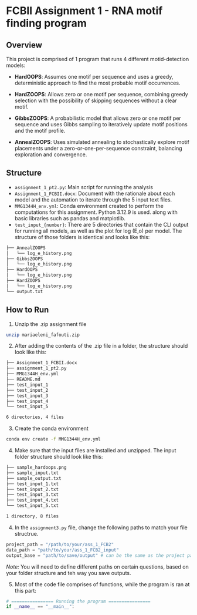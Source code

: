 # FCBII Assignment 1 - RNA motif finding program

## Overview

This project is comprised of 1 program that runs 4 different motid-detection models: 
- **HardOOPS**: Assumes one motif per sequence and uses a greedy, deterministic approach to find the most probable motif occurrences.

- **HardZOOPS**: Allows zero or one motif per sequence, combining greedy selection with the possibility of skipping sequences without a clear motif.

- **GibbsZOOPS**: A probabilistic model that allows zero or one motif per sequence and uses Gibbs sampling to iteratively update motif positions and the motif profile.

- **AnnealZOOPS**: Uses simulated annealing to stochastically explore motif placements under a zero-or-one-per-sequence constraint, balancing exploration and convergence.

## Structure

- `assignment_1_pt2.py`: Main script for running the analysis
- `Assignment_1_FCBII.docx`: Document with the rationale about each model and the automation to iterate through the 5 input text files.
- `MMG1344H_env.yml`: Conda environment created to perform the computations for this assignment. Python 3.12.9 is used. 
along with basic libraries such as pandas and matplotlib.
- `test_input_{number}`: There are 5 directories that contain the CLI output for running all models, as well as the plot for log (E,o) per model. The structure of those folders is identical and looks like this: 
```bash
├── AnnealZOOPS
│   └── log_e_history.png
├── GibbsZOOPS
│   └── log_e_history.png
├── HardOOPS
│   └── log_e_history.png
├── HardZOOPS
│   └── log_e_history.png
└── output.txt
```

## How to Run

1. Unzip the .zip assignment file 

```bash
unzip mariaeleni_fafouti.zip
```

2. After adding the contents of the .zip file in a folder, the structure should look like this: 

```bash
├── Assignment_1_FCBII.docx
├── assignment_1_pt2.py
├── MMG1344H_env.yml
├── README.md
├── test_input_1
├── test_input_2
├── test_input_3
├── test_input_4
└── test_input_5

6 directories, 4 files
```

3. Create the conda environment 
```bash
conda env create -f MMG1344H_env.yml
```

4. Make sure that the input files are installed and unzipped. The input folder structure should look like this: 

```bash
├── sample_hardoops.png
├── sample_input.txt
├── sample_output.txt
├── test_input_1.txt
├── test_input_2.txt
├── test_input_3.txt
├── test_input_4.txt
└── test_input_5.txt

1 directory, 8 files
```
4. In the `assignment3.py` file, change the following paths to match your file structrue. 

```python
project_path = "/path/to/your/ass_1_FCB2"
data_path = "path/to/your/ass_1_FCB2_input"
output_base = "path/to/save/output" # can be the same as the project path, but make sure to type output_base = project_path
```

*Note:* You will need to define different paths on certain questions, based on your folder structure and teh way you save outputs. 

5. Most of the code file comprises of functions, while the program is ran at this part: 
```python
# ================ Running the program ================
if __name__ == "__main__":

```
